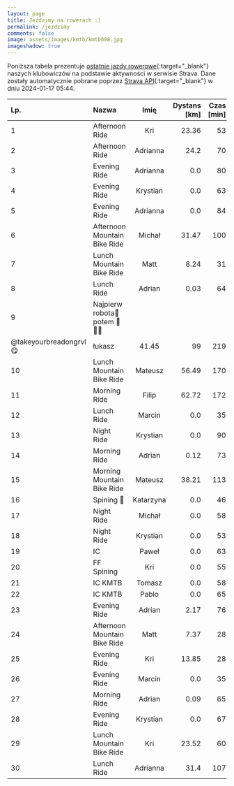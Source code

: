 ```yaml
---
layout: page
title: Jeździmy na rowerach :)
permalink: /jezdzimy
comments: false
image: assets/images/kmtb/kmtb008.jpg
imageshadow: true
---
```


Poniższa tabela prezentuje [ostatnie jazdy rowerowe](https://www.strava.com/clubs/336381){:target="_blank"} naszych klubowiczów na podstawie aktywności w serwisie Strava. Dane zostały automatycznie pobrane poprzez [Strava API](https://developers.strava.com/docs/reference/#api-Clubs-getClubActivitiesById){:target="_blank"} w dniu 2024-01-17 05:44.

Lp. | Nazwa | Imię | Dystans [km] | Czas [min] | Wysokość [m]
:--- | :--- | :---: | ---: | ---: | ---:
1|Afternoon Ride|Kri|23.36|53|
2|Afternoon Ride|Adrianna|24.2|70|75
3|Evening Ride|Adrianna|0.0|80|
4|Evening Ride|Krystian|0.0|63|
5|Evening Ride|Adrianna|0.0|84|
6|Afternoon Mountain Bike Ride|Michał|31.47|100|130
7|Lunch Mountain Bike Ride|Matt|8.24|31|29
8|Lunch Ride|Adrian|0.03|64|
9|Najpierw robota🍞potem 🥳🚵‍♂️
@takeyourbreadongrvl😋|łukasz|41.45|99|219
10|Lunch Mountain Bike Ride|Mateusz|56.49|170|438
11|Morning Ride|Filip|62.72|172|341
12|Lunch Ride|Marcin|0.0|35|
13|Night Ride|Krystian|0.0|90|
14|Morning Ride|Adrian|0.12|73|
15|Morning Mountain Bike Ride|Mateusz|38.21|113|133
16|Spining 🚴|Katarzyna|0.0|46|
17|Night Ride|Michał|0.0|58|
18|Night Ride|Krystian|0.0|53|
19|IC|Paweł|0.0|63|
20|FF Spining|Kri|0.0|55|
21|IC KMTB|Tomasz|0.0|58|
22|IC KMTB|Pablo|0.0|65|
23|Evening Ride|Adrian|2.17|76|
24|Afternoon Mountain Bike Ride|Matt|7.37|28|29
25|Evening Ride|Kri|13.85|28|
26|Evening Ride|Marcin|0.0|35|
27|Morning Ride|Adrian|0.09|65|
28|Evening Ride|Krystian|0.0|67|
29|Lunch Mountain Bike Ride|Kri|23.52|60|134
30|Lunch Ride|Adrianna|31.4|107|192
